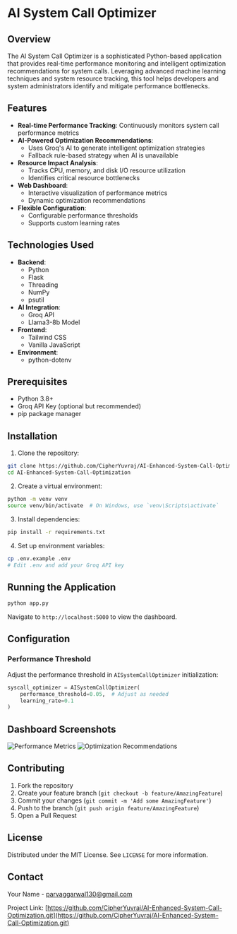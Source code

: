 # AI System Call Optimizer

## Overview

The AI System Call Optimizer is a sophisticated Python-based application that provides real-time performance monitoring and intelligent optimization recommendations for system calls. Leveraging advanced machine learning techniques and system resource tracking, this tool helps developers and system administrators identify and mitigate performance bottlenecks.

## Features

- **Real-time Performance Tracking**: Continuously monitors system call performance metrics
- **AI-Powered Optimization Recommendations**:
  - Uses Groq's AI to generate intelligent optimization strategies
  - Fallback rule-based strategy when AI is unavailable
- **Resource Impact Analysis**:
  - Tracks CPU, memory, and disk I/O resource utilization
  - Identifies critical resource bottlenecks
- **Web Dashboard**:
  - Interactive visualization of performance metrics
  - Dynamic optimization recommendations
- **Flexible Configuration**:
  - Configurable performance thresholds
  - Supports custom learning rates

## Technologies Used

- **Backend**:
  - Python
  - Flask
  - Threading
  - NumPy
  - psutil
- **AI Integration**:
  - Groq API
  - Llama3-8b Model
- **Frontend**:
  - Tailwind CSS
  - Vanilla JavaScript
- **Environment**:
  - python-dotenv

## Prerequisites

- Python 3.8+
- Groq API Key (optional but recommended)
- pip package manager

## Installation

1. Clone the repository:
```bash
git clone https://github.com/CipherYuvraj/AI-Enhanced-System-Call-Optimization.git
cd AI-Enhanced-System-Call-Optimization
```

2. Create a virtual environment:
```bash
python -m venv venv
source venv/bin/activate  # On Windows, use `venv\Scripts\activate`
```

3. Install dependencies:
```bash
pip install -r requirements.txt
```

4. Set up environment variables:
```bash
cp .env.example .env
# Edit .env and add your Groq API key
```

## Running the Application

```bash
python app.py
```

Navigate to `http://localhost:5000` to view the dashboard.

## Configuration

### Performance Threshold
Adjust the performance threshold in `AISystemCallOptimizer` initialization:
```python
syscall_optimizer = AISystemCallOptimizer(
    performance_threshold=0.05,  # Adjust as needed
    learning_rate=0.1
)
```

## Dashboard Screenshots

![Performance Metrics](./static/images/Screenshot%202025-03-28%20at%2012.14.00 PM.png)
![Optimization Recommendations](./static/images/Screenshot%202025-03-28%20at%2012.18.54 PM.png)

## Contributing

1. Fork the repository
2. Create your feature branch (`git checkout -b feature/AmazingFeature`)
3. Commit your changes (`git commit -m 'Add some AmazingFeature'`)
4. Push to the branch (`git push origin feature/AmazingFeature`)
5. Open a Pull Request

## License

Distributed under the MIT License. See `LICENSE` for more information.

## Contact

Your Name - [parvaggarwal130@gmail.com](mailto:parvaggarwal130@gmail.com)

Project Link: [https://github.com/CipherYuvraj/AI-Enhanced-System-Call-Optimization.git](https://github.com/CipherYuvraj/AI-Enhanced-System-Call-Optimization.git)